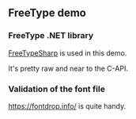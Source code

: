 ## FreeType demo

### FreeType .NET library

[FreeTypeSharp](https://github.com/ryancheung/FreeTypeSharp) is used in this demo.

It's pretty raw and near to the C-API.

### Validation of the font file

https://fontdrop.info/ is quite handy.
